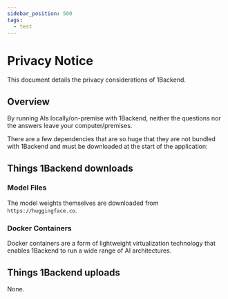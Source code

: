 ```yaml
---
sidebar_position: 500
tags:
  - test
---
```


# Privacy Notice

This document details the privacy considerations of 1Backend.

## Overview

By running AIs locally/on-premise with 1Backend, neither the questions nor the answers leave your computer/premises.

There are a few dependencies that are so huge that they are not bundled with 1Backend and must be downloaded at the start of the application:

## Things 1Backend downloads

### Model Files

The model weights themselves are downloaded from `https://huggingface.co`.

### Docker Containers

Docker containers are a form of lightweight virtualization technology that enables 1Backend to run a wide range of AI architectures.

## Things 1Backend uploads

None.
